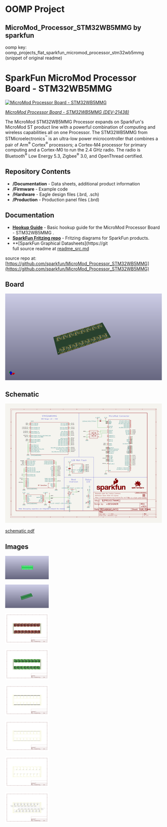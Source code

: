 # OOMP Project  
## MicroMod_Processor_STM32WB5MMG  by sparkfun  
  
oomp key: oomp_projects_flat_sparkfun_micromod_processor_stm32wb5mmg  
(snippet of original readme)  
  
SparkFun MicroMod Processor Board - STM32WB5MMG   
========================================  
  
[![MicroMod Processor Board - STM32WB5MMG](https://cdn.sparkfun.com//assets/parts/2/1/2/6/8/21438-_DEV_MM_STM32WB-_01.jpg)](https://www.sparkfun.com/products/21438)  
  
[*MicroMod Processor Board - STM32WB5MMG (DEV-21438)*](https://www.sparkfun.com/products/21438)  
  
The MicroMod STM32WB5MMG Processor expands on SparkFun&apos;s MicroMod ST product line with a powerful combination of computing and wireless capabilities all on one Processor. The STM32WB5MMG from STMicroelectronics<sup>&trade;</sup> is an ultra-low power microcontroller that combines a pair of Arm<sup>&reg;</sup> Cortex<sup>&reg;</sup> processors; a Cortex-M4 processor for primary computing and a Cortex-M0 to run the 2.4 GHz radio. The radio is Bluetooth<sup>&reg;</sup> Low Energy 5.3, Zigbee<sup>&reg;</sup> 3.0, and OpenThread certified.  
  
Repository Contents  
-------------------  
  
* **/Documentation** - Data sheets, additional product information  
* **/Firmware** - Example code   
* **/Hardware** - Eagle design files (.brd, .sch)  
* **/Production** - Production panel files (.brd)  
  
  
Documentation  
--------------  
* **[Hookup Guide](https://learn.sparkfun.com/tutorials/micromod-stm32wb5mmg-hookup-guide)** - Basic hookup guide for the MicroMod Processor Board - STM32WB5MMG .  
* **[SparkFun Fritzing repo](https://github.com/sparkfun/Fritzing_Parts)** - Fritzing diagrams for SparkFun products.  
* **[SparkFun Graphical Datasheets](https://git  
  full source readme at [readme_src.md](readme_src.md)  
  
source repo at: [https://github.com/sparkfun/MicroMod_Processor_STM32WB5MMG](https://github.com/sparkfun/MicroMod_Processor_STM32WB5MMG)  
## Board  
  
[![working_3d.png](working_3d_600.png)](working_3d.png)  
## Schematic  
  
[![working_schematic.png](working_schematic_600.png)](working_schematic.png)  
  
[schematic pdf](working_schematic.pdf)  
## Images  
  
[![working_3D_bottom.png](working_3D_bottom_140.png)](working_3D_bottom.png)  
  
[![working_3D_top.png](working_3D_top_140.png)](working_3D_top.png)  
  
[![working_assembly_page_01.png](working_assembly_page_01_140.png)](working_assembly_page_01.png)  
  
[![working_assembly_page_02.png](working_assembly_page_02_140.png)](working_assembly_page_02.png)  
  
[![working_assembly_page_03.png](working_assembly_page_03_140.png)](working_assembly_page_03.png)  
  
[![working_assembly_page_04.png](working_assembly_page_04_140.png)](working_assembly_page_04.png)  
  
[![working_assembly_page_05.png](working_assembly_page_05_140.png)](working_assembly_page_05.png)  
  
[![working_assembly_page_06.png](working_assembly_page_06_140.png)](working_assembly_page_06.png)  
